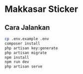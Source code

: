 # Makkasar Sticker

## Cara Jalankan

```bash
cp .env.example .env
composer install
php artisan key:generate
php artisan migrate
npm install
npm run dev
php artisan serve

